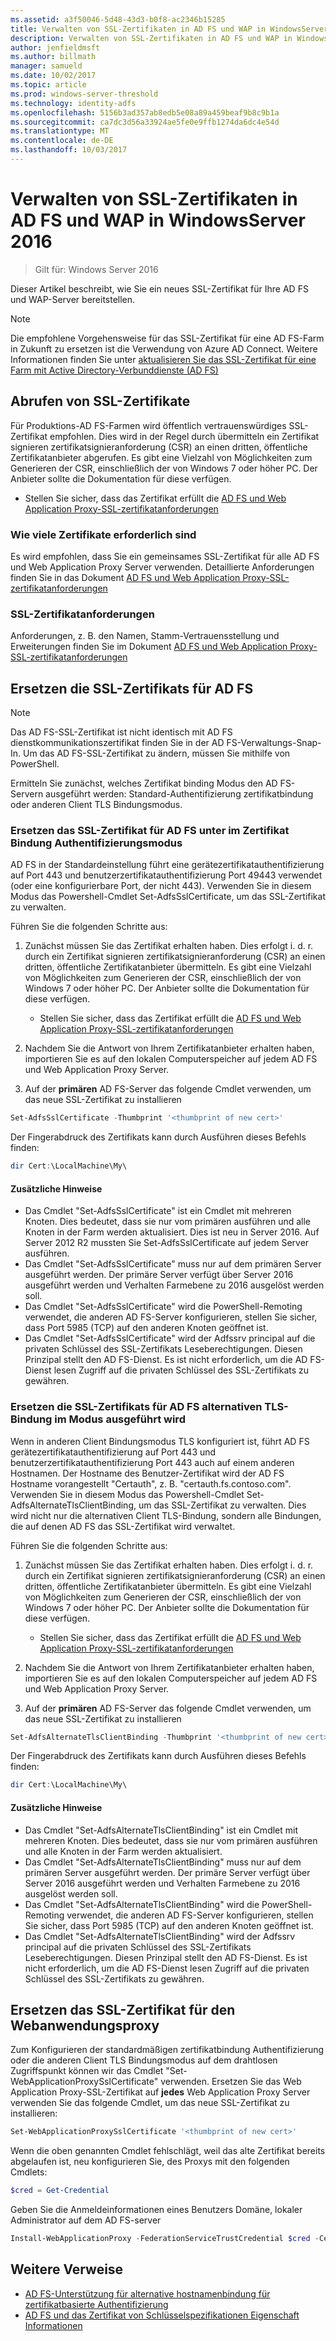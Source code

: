 ```yaml
---
ms.assetid: a3f50046-5d48-43d3-b0f8-ac2346b15285
title: Verwalten von SSL-Zertifikaten in AD FS und WAP in WindowsServer 2016
description: Verwalten von SSL-Zertifikaten in AD FS und WAP in WindowsServer 2016
author: jenfieldmsft
ms.author: billmath
manager: samueld
ms.date: 10/02/2017
ms.topic: article
ms.prod: windows-server-threshold
ms.technology: identity-adfs
ms.openlocfilehash: 5156b3ad357ab8edb5e08a89a459beaf9b8c9b1a
ms.sourcegitcommit: ca7dc3d56a33924ae5fe0e9ffb1274da6dc4e54d
ms.translationtype: MT
ms.contentlocale: de-DE
ms.lasthandoff: 10/03/2017
---
```

# <a name="managing-ssl-certificates-in-ad-fs-and-wap-in-windows-server-2016"></a>Verwalten von SSL-Zertifikaten in AD FS und WAP in WindowsServer 2016

>Gilt für: Windows Server 2016

Dieser Artikel beschreibt, wie Sie ein neues SSL-Zertifikat für Ihre AD FS und WAP-Server bereitstellen.

>[!NOTE]
>Die empfohlene Vorgehensweise für das SSL-Zertifikat für eine AD FS-Farm in Zukunft zu ersetzen ist die Verwendung von Azure AD Connect.  Weitere Informationen finden Sie unter [aktualisieren Sie das SSL-Zertifikat für eine Farm mit Active Directory-Verbunddienste (AD FS)](https://docs.microsoft.com/azure/active-directory/connect/active-directory-aadconnectfed-ssl-update)

## <a name="obtaining-your-ssl-certificates"></a>Abrufen von SSL-Zertifikate
Für Produktions-AD FS-Farmen wird öffentlich vertrauenswürdiges SSL-Zertifikat empfohlen. Dies wird in der Regel durch übermitteln ein Zertifikat signieren zertifikatsignieranforderung (CSR) an einen dritten, öffentliche Zertifikatanbieter abgerufen. Es gibt eine Vielzahl von Möglichkeiten zum Generieren der CSR, einschließlich der von Windows 7 oder höher PC. Der Anbieter sollte die Dokumentation für diese verfügen.

- Stellen Sie sicher, dass das Zertifikat erfüllt die [AD FS und Web Application Proxy-SSL-zertifikatanforderungen](https://technet.microsoft.com/en-us/windows-server-docs/identity/ad-fs/overview/AD-FS-2016-Requirements#BKMK_1)

### <a name="how-many-certificates-are-needed"></a>Wie viele Zertifikate erforderlich sind
Es wird empfohlen, dass Sie ein gemeinsames SSL-Zertifikat für alle AD FS und Web Application Proxy Server verwenden. Detaillierte Anforderungen finden Sie in das Dokument [AD FS und Web Application Proxy-SSL-zertifikatanforderungen](https://technet.microsoft.com/en-us/windows-server-docs/identity/ad-fs/overview/AD-FS-2016-Requirements#BKMK_1)

### <a name="ssl-certificate-requirements"></a>SSL-Zertifikatanforderungen
Anforderungen, z. B. den Namen, Stamm-Vertrauensstellung und Erweiterungen finden Sie im Dokument [AD FS und Web Application Proxy-SSL-zertifikatanforderungen](https://technet.microsoft.com/en-us/windows-server-docs/identity/ad-fs/overview/AD-FS-2016-Requirements#BKMK_1)

## <a name="replacing-the-ssl-certificate-for-ad-fs"></a>Ersetzen die SSL-Zertifikats für AD FS
> [!NOTE]
> Das AD FS-SSL-Zertifikat ist nicht identisch mit AD FS dienstkommunikationszertifikat finden Sie in der AD FS-Verwaltungs-Snap-In. Um das AD FS-SSL-Zertifikat zu ändern, müssen Sie mithilfe von PowerShell.

Ermitteln Sie zunächst, welches Zertifikat binding Modus den AD FS-Servern ausgeführt werden: Standard-Authentifizierung zertifikatbindung oder anderen Client TLS Bindungsmodus.

### <a name="replacing-the-ssl-certificate-for-ad-fs-running-in-default-certificate-authentication-binding-mode"></a>Ersetzen das SSL-Zertifikat für AD FS unter im Zertifikat Bindung Authentifizierungsmodus
AD FS in der Standardeinstellung führt eine gerätezertifikatauthentifizierung auf Port 443 und benutzerzertifikatauthentifizierung Port 49443 verwendet (oder eine konfigurierbare Port, der nicht 443).
Verwenden Sie in diesem Modus das Powershell-Cmdlet Set-AdfsSslCertificate, um das SSL-Zertifikat zu verwalten.

Führen Sie die folgenden Schritte aus:

1. Zunächst müssen Sie das Zertifikat erhalten haben. Dies erfolgt i. d. r. durch ein Zertifikat signieren zertifikatsignieranforderung (CSR) an einen dritten, öffentliche Zertifikatanbieter übermitteln. Es gibt eine Vielzahl von Möglichkeiten zum Generieren der CSR, einschließlich der von Windows 7 oder höher PC. Der Anbieter sollte die Dokumentation für diese verfügen.

    * Stellen Sie sicher, dass das Zertifikat erfüllt die [AD FS und Web Application Proxy-SSL-zertifikatanforderungen](https://technet.microsoft.com/en-us/windows-server-docs/identity/ad-fs/overview/AD-FS-2016-Requirements#BKMK_1)

1. Nachdem Sie die Antwort von Ihrem Zertifikatanbieter erhalten haben, importieren Sie es auf den lokalen Computerspeicher auf jedem AD FS und Web Application Proxy Server.

1. Auf der **primären** AD FS-Server das folgende Cmdlet verwenden, um das neue SSL-Zertifikat zu installieren

```powershell
Set-AdfsSslCertificate -Thumbprint '<thumbprint of new cert>'
```

Der Fingerabdruck des Zertifikats kann durch Ausführen dieses Befehls finden:

```powershell
dir Cert:\LocalMachine\My\
```

#### <a name="additional-notes"></a>Zusätzliche Hinweise

* Das Cmdlet "Set-AdfsSslCertificate" ist ein Cmdlet mit mehreren Knoten. Dies bedeutet, dass sie nur vom primären ausführen und alle Knoten in der Farm werden aktualisiert. Dies ist neu in Server 2016. Auf Server 2012 R2 mussten Sie Set-AdfsSslCertificate auf jedem Server ausführen.
* Das Cmdlet "Set-AdfsSslCertificate" muss nur auf dem primären Server ausgeführt werden. Der primäre Server verfügt über Server 2016 ausgeführt werden und Verhalten Farmebene zu 2016 ausgelöst werden soll.
* Das Cmdlet "Set-AdfsSslCertificate" wird die PowerShell-Remoting verwendet, die anderen AD FS-Server konfigurieren, stellen Sie sicher, dass Port 5985 (TCP) auf den anderen Knoten geöffnet ist.
* Das Cmdlet "Set-AdfsSslCertificate" wird der Adfssrv principal auf die privaten Schlüssel des SSL-Zertifikats Leseberechtigungen. Diesen Prinzipal stellt den AD FS-Dienst. Es ist nicht erforderlich, um die AD FS-Dienst lesen Zugriff auf die privaten Schlüssel des SSL-Zertifikats zu gewähren.

### <a name="replacing-the-ssl-certificate-for-ad-fs-running-in-alternate-tls-binding-mode"></a>Ersetzen die SSL-Zertifikats für AD FS alternativen TLS-Bindung im Modus ausgeführt wird
Wenn in anderen Client Bindungsmodus TLS konfiguriert ist, führt AD FS gerätezertifikatauthentifizierung auf Port 443 und benutzerzertifikatauthentifizierung Port 443 auch auf einem anderen Hostnamen. Der Hostname des Benutzer-Zertifikat wird der AD FS Hostname vorangestellt "Certauth", z. B. "certauth.fs.contoso.com".
Verwenden Sie in diesem Modus das Powershell-Cmdlet Set-AdfsAlternateTlsClientBinding, um das SSL-Zertifikat zu verwalten. Dies wird nicht nur die alternativen Client TLS-Bindung, sondern alle Bindungen, die auf denen AD FS das SSL-Zertifikat wird verwaltet.

Führen Sie die folgenden Schritte aus:

1. Zunächst müssen Sie das Zertifikat erhalten haben. Dies erfolgt i. d. r. durch ein Zertifikat signieren zertifikatsignieranforderung (CSR) an einen dritten, öffentliche Zertifikatanbieter übermitteln. Es gibt eine Vielzahl von Möglichkeiten zum Generieren der CSR, einschließlich der von Windows 7 oder höher PC. Der Anbieter sollte die Dokumentation für diese verfügen.

    * Stellen Sie sicher, dass das Zertifikat erfüllt die [AD FS und Web Application Proxy-SSL-zertifikatanforderungen](https://technet.microsoft.com/en-us/windows-server-docs/identity/ad-fs/overview/AD-FS-2016-Requirements#BKMK_1)

1. Nachdem Sie die Antwort von Ihrem Zertifikatanbieter erhalten haben, importieren Sie es auf den lokalen Computerspeicher auf jedem AD FS und Web Application Proxy Server.

1. Auf der **primären** AD FS-Server das folgende Cmdlet verwenden, um das neue SSL-Zertifikat zu installieren

```powershell
Set-AdfsAlternateTlsClientBinding -Thumbprint '<thumbprint of new cert>'
```

Der Fingerabdruck des Zertifikats kann durch Ausführen dieses Befehls finden:

```powershell
dir Cert:\LocalMachine\My\
```

#### <a name="additional-notes"></a>Zusätzliche Hinweise

* Das Cmdlet "Set-AdfsAlternateTlsClientBinding" ist ein Cmdlet mit mehreren Knoten. Dies bedeutet, dass sie nur vom primären ausführen und alle Knoten in der Farm werden aktualisiert.
* Das Cmdlet "Set-AdfsAlternateTlsClientBinding" muss nur auf dem primären Server ausgeführt werden. Der primäre Server verfügt über Server 2016 ausgeführt werden und Verhalten Farmebene zu 2016 ausgelöst werden soll.
* Das Cmdlet "Set-AdfsAlternateTlsClientBinding" wird die PowerShell-Remoting verwendet, die anderen AD FS-Server konfigurieren, stellen Sie sicher, dass Port 5985 (TCP) auf den anderen Knoten geöffnet ist.
* Das Cmdlet "Set-AdfsAlternateTlsClientBinding" wird der Adfssrv principal auf die privaten Schlüssel des SSL-Zertifikats Leseberechtigungen. Diesen Prinzipal stellt den AD FS-Dienst. Es ist nicht erforderlich, um die AD FS-Dienst lesen Zugriff auf die privaten Schlüssel des SSL-Zertifikats zu gewähren.

## <a name="replacing-the-ssl-certificate-for-the-web-application-proxy"></a>Ersetzen das SSL-Zertifikat für den Webanwendungsproxy
Zum Konfigurieren der standardmäßigen zertifikatbindung Authentifizierung oder die anderen Client TLS Bindungsmodus auf dem drahtlosen Zugriffspunkt können wir das Cmdlet "Set-WebApplicationProxySslCertificate" verwenden.
Ersetzen Sie das Web Application Proxy-SSL-Zertifikat auf **jedes** Web Application Proxy Server verwenden Sie das folgende Cmdlet, um das neue SSL-Zertifikat zu installieren:

```powershell
Set-WebApplicationProxySslCertificate '<thumbprint of new cert>'
```

Wenn die oben genannten Cmdlet fehlschlägt, weil das alte Zertifikat bereits abgelaufen ist, neu konfigurieren Sie, des Proxys mit den folgenden Cmdlets:

```powershell
$cred = Get-Credential
```

Geben Sie die Anmeldeinformationen eines Benutzers Domäne, lokaler Administrator auf dem AD FS-server

```powershell
Install-WebApplicationProxy -FederationServiceTrustCredential $cred -CertificateThumbprint '<thumbprint of new cert>' -FederationServiceName 'fs.contoso.com'
```

## <a name="additional-references"></a>Weitere Verweise  
* [AD FS-Unterstützung für alternative hostnamenbindung für zertifikatbasierte Authentifizierung](../operations/AD-FS-support-for-alternate-hostname-binding-for-certificate-authentication.md)
* [AD FS und das Zertifikat von Schlüsselspezifikationen Eigenschaft Informationen](../technical-reference/AD-FS-and-KeySpec-Property.md)
